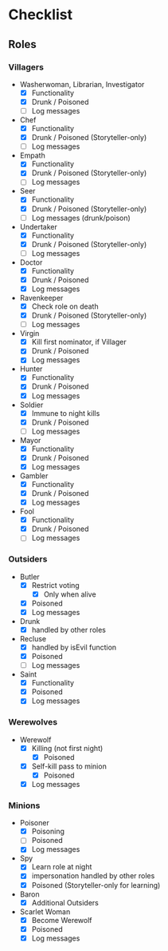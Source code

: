 # Checklist
## Roles

### Villagers
- Washerwoman,  Librarian, Investigator
  - [x] Functionality
  - [x] Drunk / Poisoned
  - [ ] Log messages
- Chef
  - [x] Functionality
  - [x] Drunk / Poisoned (Storyteller-only)
  - [ ] Log messages
- Empath
  - [x] Functionality
  - [x] Drunk / Poisoned (Storyteller-only)
  - [ ] Log messages
- Seer
  - [x] Functionality
  - [x] Drunk / Poisoned (Storyteller-only)
  - [ ] Log messages (drunk/poison)
- Undertaker
  - [x] Functionality
  - [x] Drunk / Poisoned (Storyteller-only)
  - [ ] Log messages
- Doctor
  - [x] Functionality
  - [x] Drunk / Poisoned
  - [x] Log messages
- Ravenkeeper
  - [x] Check role on death
  - [x] Drunk / Poisoned (Storyteller-only)
  - [ ] Log messages
- Virgin
  - [x] Kill first nominator, if Villager
  - [x] Drunk / Poisoned
  - [x] Log messages
- Hunter
  - [x] Functionality
  - [x] Drunk / Poisoned
  - [x] Log messages
- Soldier
  - [x] Immune to night kills
  - [x] Drunk / Poisoned
  - [ ] Log messages
- Mayor
  - [x] Functionality
  - [x] Drunk / Poisoned
  - [x] Log messages
- Gambler
  - [x] Functionality
  - [x] Drunk / Poisoned
  - [x] Log messages
- Fool
  - [x] Functionality
  - [x] Drunk / Poisoned
  - [ ] Log messages

### Outsiders

- Butler
  - [x] Restrict voting
    - [x] Only when alive
  - [x] Poisoned
  - [x] Log messages
- Drunk
  - [x] handled by other roles
- Recluse
  - [x] handled by isEvil function
  - [x] Poisoned
  - [ ] Log messages
- Saint
  - [x] Functionality
  - [x] Poisoned
  - [x] Log messages

### Werewolves

- Werewolf
  - [x] Killing (not first night)
    - [x] Poisoned
  - [x] Self-kill pass to minion
    - [x] Poisoned
  - [x] Log messages

### Minions

- Poisoner
  - [x] Poisoning
  - [ ] Poisoned
  - [x] Log messages
- Spy
  - [x] Learn role at night
  - [x] impersonation handled by other roles
  - [x] Poisoned (Storyteller-only for learning)
- Baron
  - [x] Additional Outsiders
- Scarlet Woman
  - [x] Become Werewolf
  - [x] Poisoned
  - [x] Log messages

